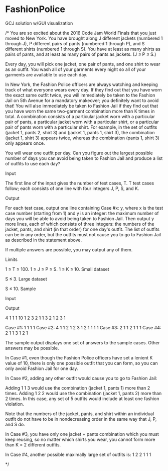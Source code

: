 # FashionPolice
GCJ solution w/GUI visualization


/*
You are so excited about the 2016 Code Jam World Finals that you just moved to New York.
You have brought along J different jackets (numbered 1 through J), P different pairs of pants (numbered 1 through P), and S different shirts (numbered 1 through S).
You have at least as many shirts as pairs of pants, and at least as many pairs of pants as jackets. (J ≤ P ≤ S.)

Every day, you will pick one jacket, one pair of pants, and one shirt to wear as an outfit.
You wash all of your garments every night so all of your garments are available to use each day.

In New York, the Fashion Police officers are always watching and keeping track of what everyone wears every day.
If they find out that you have worn the exact same outfit twice, you will immediately be taken to the Fashion Jail on 5th Avenue for a mandatory makeover;
you definitely want to avoid that! You will also immediately be taken to Fashion Jail if they find out that you have worn the same two-garment combination
more than K times in total. A combination consists of a particular jacket worn with a particular pair of pants, a particular jacket worn with a particular shirt,
or a particular pair of pants worn with a particular shirt. For example, in the set of outfits (jacket 1, pants 2, shirt 3) and (jacket 1, pants 1, shirt 3),
the combination (jacket 1, shirt 3) appears twice, whereas the combination (pants 1, shirt 3) only appears once.

You will wear one outfit per day. Can you figure out the largest possible number of days you can avoid being taken to Fashion Jail and produce a list
of outfits to use each day?

Input

The first line of the input gives the number of test cases, T. T test cases follow; each consists of one line with four integers J, P, S, and K.

Output

For each test case, output one line containing Case #x: y, where x is the test case number (starting from 1) and y is an integer: the maximum number
of days you will be able to avoid being taken to Fashion Jail. Then output y more lines, each of which consists of three integers: the numbers of the
jacket, pants, and shirt (in that order) for one day's outfit. The list of outfits can be in any order, but the outfits must not cause you to go to
Fashion Jail as described in the statement above.

If multiple answers are possible, you may output any of them.

Limits

1 ≤ T ≤ 100.
1 ≤ J ≤ P ≤ S.
1 ≤ K ≤ 10.
Small dataset

S ≤ 3.
Large dataset

S ≤ 10.
Sample


Input

Output

4
1 1 1 10
1 2 3 2
1 1 3 2
1 2 3 1

Case #1: 1
1 1 1
Case #2: 4
1 1 2
1 2 3
1 2 1
1 1 1
Case #3: 2
1 1 2
1 1 1
Case #4: 2
1 1 3
1 2 1

The sample output displays one set of answers to the sample cases. Other answers may be possible.

In Case #1, even though the Fashion Police officers have set a lenient K value of 10, there is only one possible outfit that you can form,
so you can only avoid Fashion Jail for one day.

In Case #2, adding any other outfit would cause you to go to Fashion Jail:

Adding 1 1 3 would use the combination (jacket 1, pants 1) more than 2 times.
Adding 1 2 2 would use the combination (jacket 1, pants 2) more than 2 times.
In this case, any set of 5 outfits would include at least one fashion violation.

Note that the numbers of the jacket, pants, and shirt within an individual outfit do not have to be in nondecreasing order in the same way that J, P, and S do.

In Case #3, you have only one jacket + pants combination which you must keep reusing, so no matter which shirts you wear, you cannot form more than K = 2 different outfits.

In Case #4, another possible maximally large set of outfits is:
1 2 2
1 1 1


*/
